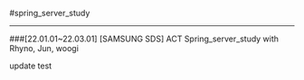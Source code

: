 #spring_server_study

* * *
###[22.01.01~22.03.01]
[SAMSUNG SDS] ACT Spring_server_study with Rhyno, Jun, woogi

update test